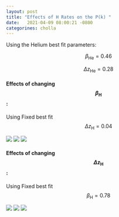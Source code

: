```yaml
---
layout: post
title: "Effects of H Rates on the P(k) "
date:   2021-04-09 08:00:21 -0800
categorines: cholla
---
```


Using the Helium best fit parameters:

$$\beta_{\mathrm{He}} = 0.46 $$

$$\Delta z_{\mathrm{He}} = 0.28 $$

#### Effects of changing  $$\beta_{\mathrm{H}}$$:


Using Fixed best fit $$\Delta z_{\mathrm{H}} = 0.04 $$

<img src="{{ site.url }}assets/images/flux_ps_multiple_lines_large_scale_H.png">


<img src="{{ site.url }}assets/images/flux_ps_multiple_lines_small_scale_H.png">


<img src="{{ site.url }}assets/images/flux_ps_multiple_lines_middle_scale_H.png">



#### Effects of changing  $$\Delta z_{\mathrm{H}} $$:


Using Fixed best fit $$\beta_{\mathrm{H}} = 0.78$$

<img src="{{ site.url }}assets/images/flux_ps_multiple_lines_large_deltaZ_H.png">


<img src="{{ site.url }}assets/images/flux_ps_multiple_lines_small_deltaZ_H.png">


<img src="{{ site.url }}assets/images/flux_ps_multiple_lines_middle_deltaZ_H.png">


